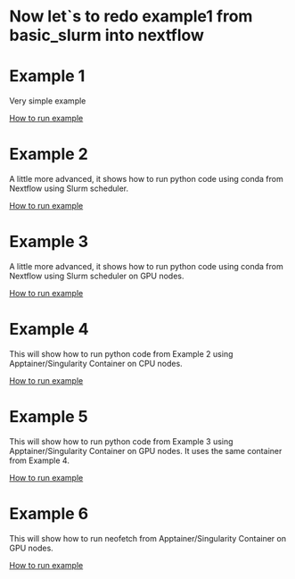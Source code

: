 # Now let`s to redo example1 from basic_slurm into nextflow


# Example 1 

Very simple example

[How to run example](./example1/README.md)


# Example 2

A little more advanced, it shows how to run python code using conda from Nextflow using Slurm scheduler.

[How to run example](./example2/README.md)


# Example 3

A little more advanced, it shows how to run python code using conda from Nextflow using Slurm scheduler on GPU nodes.

[How to run example](./example3/README.md)

# Example 4

This will show how to run python code from Example 2 using Apptainer/Singularity Container on CPU nodes.

[How to run example](./example4/README.md)



# Example 5

This will show how to run python code from Example 3 using Apptainer/Singularity Container on GPU nodes.
It uses the same container from Example 4.

[How to run example](./example5/README.md)




# Example 6

This will show how to run neofetch from Apptainer/Singularity Container on GPU nodes.

[How to run example](./example6/README.md)